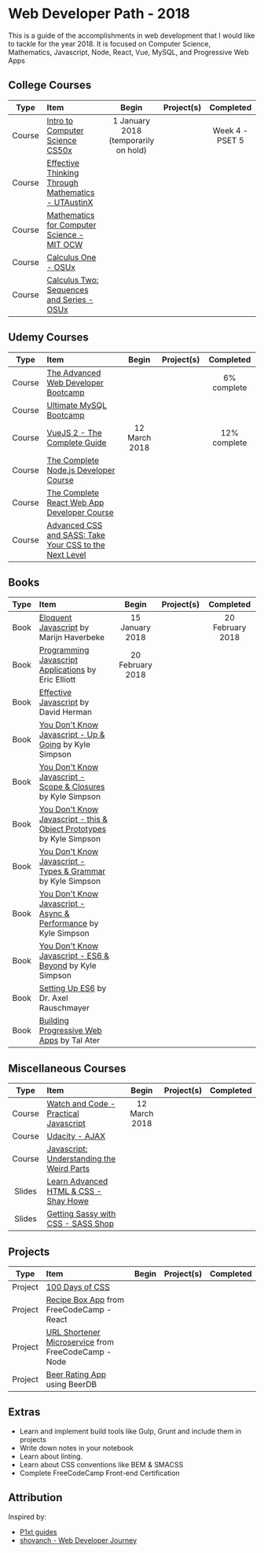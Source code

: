 # Web Developer Path - 2018
This is a guide of the accomplishments in web development that I would like to tackle for the year 2018.  It is focused on Computer Science, Mathematics, Javascript, Node, React, Vue, MySQL, and Progressive Web Apps

## College Courses
| Type | Item | Begin | Project(s) | Completed |
| :---: | :--- | :---: | :---: | :---: |
| Course | [Intro to Computer Science CS50x](https://courses.edx.org/courses/course-v1%3AHarvardX%2BCS50%2BX/) | 1 January 2018 (temporarily on hold) | | Week 4 - PSET 5 |
| Course | [Effective Thinking Through Mathematics - UTAustinX](https://www.edx.org/course/effective-thinking-through-mathematics-utaustinx-ut-9-01x-0) | | | |
| Course | [Mathematics for Computer Science - MIT OCW](https://ocw.mit.edu/courses/electrical-engineering-and-computer-science/6-042j-mathematics-for-computer-science-spring-2015/) | | | |
| Course | [Calculus One - OSUx](https://www.coursera.org/learn/calculus1) | | | |
| Course | [Calculus Two: Sequences and Series - OSUx](https://www.coursera.org/learn/advanced-calculus) | | | |

## Udemy Courses

| Type | Item | Begin | Project(s) | Completed |
| :---: | :--- | :---: | :---: | :---: |
| Course | [The Advanced Web Developer Bootcamp](https://www.udemy.com/the-advanced-web-developer-bootcamp/) | | | 6% complete |
| Course | [Ultimate MySQL Bootcamp](https://www.udemy.com/the-ultimate-mysql-bootcamp-go-from-sql-beginner-to-expert/) | | | |
| Course | [VueJS 2 - The Complete Guide](https://www.udemy.com/vuejs-2-the-complete-guide/) | 12 March 2018 | | 12% complete |
| Course | [The Complete Node.js Developer Course](https://www.udemy.com/the-complete-nodejs-developer-course-2/) | | | |
| Course | [The Complete React Web App Developer Course](https://www.udemy.com/react-2nd-edition/) | | | |
| Course | [Advanced CSS and SASS: Take Your CSS to the Next Level](https://www.udemy.com/advanced-css-and-sass/) | | | |

## Books

| Type | Item | Begin | Project(s) | Completed |
| :---: | :--- | :---: | :---: | :---: |
| Book | [Eloquent Javascript](http://eloquentjavascript.net/) by Marijn Haverbeke | 15 January 2018 | | 20 February 2018 |
| Book | [Programming Javascript Applications](https://ericelliottjs.com/product/programming-javascript-applications-ebook/) by Eric Elliott | 20 February 2018 | | |
| Book | [Effective Javascript](http://effectivejs.com/) by David Herman | | | |
| Book | [You Don't Know Javascript - Up & Going](https://github.com/getify/You-Dont-Know-JS/blob/master/up%20&%20going/README.md#you-dont-know-js-up--going/) by Kyle Simpson | | | |
| Book | [You Don't Know Javascript - Scope & Closures](https://github.com/getify/You-Dont-Know-JS/blob/master/scope%20&%20closures/README.md#you-dont-know-js-scope--closures) by Kyle Simpson  | | | |
| Book | [You Don't Know Javascript - this & Object Prototypes](https://github.com/getify/You-Dont-Know-JS/blob/master/this%20&%20object%20prototypes/README.md#you-dont-know-js-this--object-prototypes) by Kyle Simpson  | | | |
| Book | [You Don't Know Javascript - Types & Grammar](https://github.com/getify/You-Dont-Know-JS/blob/master/types%20&%20grammar/README.md#you-dont-know-js-types--grammar) by Kyle Simpson  | | | |
| Book | [You Don't Know Javascript - Async & Performance](https://github.com/getify/You-Dont-Know-JS/blob/master/async%20&%20performance/README.md#you-dont-know-js-async--performance) by Kyle Simpson  | | | |
| Book | [You Don't Know Javascript - ES6 & Beyond](https://github.com/getify/You-Dont-Know-JS/blob/master/es6%20&%20beyond/README.md#you-dont-know-js-es6--beyond) by Kyle Simpson  | | | |
| Book | [Setting Up ES6](https://leanpub.com/setting-up-es6/read) by Dr. Axel Rauschmayer | | | |
| Book | [Building Progressive Web Apps](http://shop.oreilly.com/product/0636920052067.do) by Tal Ater | | | |

## Miscellaneous Courses

| Type | Item | Begin | Project(s) | Completed |
| :---: | :--- | :---: | :---: | :---: |
| Course | [Watch and Code - Practical Javascript](https://watchandcode.com/p/practical-javascript) | 12 March 2018 | | |
| Course | [Udacity - AJAX](https://www.udacity.com/course/intro-to-ajax--ud110) | | | |
| Course | [Javascript: Understanding the Weird Parts](https://www.udemy.com/understand-javascript/) | | | |
| Slides | [Learn Advanced HTML &amp; CSS - Shay Howe](https://learn.shayhowe.com/advanced-html-css/) | | | |
| Slides | [Getting Sassy with CSS - SASS Shop](http://www.sassshop.com/#/) | | | |


## Projects

| Type | Item | Begin | Project(s) | Completed |
| :---: | :--- | :---: | :---: | :---: |
| Project | [100 Days of CSS](http://www.sassshop.com/#/) | | | |
| Project | [Recipe Box App](#) from FreeCodeCamp - React | | | |
| Project | [URL Shortener Microservice](#) from FreeCodeCamp - Node | | | |
| Project | [Beer Rating App](#) using BeerDB | | | |


## Extras
- Learn and implement build tools like Gulp, Grunt and include them in projects
- Write down notes in your notebook
- Learn about linting.
- Learn about CSS conventions like BEM &amp; SMACSS
- Complete FreeCodeCamp Front-end Certification

## Attribution
Inspired by:
- [P1xt guides](https://github.com/P1xt/p1xt-guides)
- [shovanch - Web Developer Journey](https://github.com/shovanch/web-developer-journey)